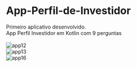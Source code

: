 # App-Perfil-de-Investidor
Primeiro aplicativo desenvolvido.<br>
App Perfil Investidor em Kotlin com 9 perguntas
<br><br>
![app12](https://user-images.githubusercontent.com/63150786/172281492-12ffdbcb-c1b4-4f58-adf0-098bb7601b39.PNG)
<br>
![app13](https://user-images.githubusercontent.com/63150786/172281493-79e0fa75-8db7-479a-9c44-82df2be8da3b.PNG)
<br>
![app16](https://user-images.githubusercontent.com/63150786/172282029-4572c68c-97bb-4dbf-88fa-63b5fd27fe1a.PNG)




